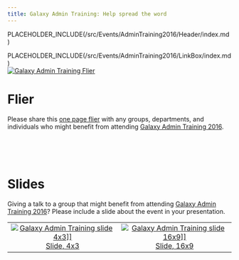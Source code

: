 ```yaml
---
title: Galaxy Admin Training: Help spread the word
---
```

PLACEHOLDER_INCLUDE(/src/Events/AdminTraining2016/Header/index.md)



<div class='right'>PLACEHOLDER_INCLUDE(/src/Events/AdminTraining2016/LinkBox/index.md) </div>

<div class='left'><a href='/src/attachment:GAT2016Flier.pdf/index.md'><img src="/src/Events/AdminTraining2016/Publicity/GAT2016FlierThumb.png" alt="Galaxy Admin Training Flier" /></a></div>

# Flier

Please share this [one page flier](ATTACHMENT_URLGAT2016Flier.pdf) with any groups, departments, and individuals who might benefit from attending [Galaxy Admin Training 2016](/src/Events/AdminTraining2016/index.md).

<br /><br /><br />

# Slides

Giving a talk to a group that might benefit from attending [Galaxy Admin Training 2016](/src/Events/AdminTraining2016/index.md)?  Please include a slide about the event in your presentation.

<table>
  <tr>
    <td style=" text-align: center; border: none;"> <a href='/src/attachment:GAT2016Slide4x3.pdf/index.md'><img src="/src/Events/AdminTraining2016/Publicity/GAT2016Slide4x3Thumb.png" alt="Galaxy Admin Training slide 4x3]]" /></a><br /><a href='PLACEHOLDER_ATTACHMENT_URLGAT2016Slide4x3.pdf'>Slide, 4x3</a> </td>
    <td style=" text-align: center; border: none;"> <a href='/src/attachment:GAT2016Slide16x9.pdf/index.md'><img src="/src/Events/AdminTraining2016/Publicity/GAT2016Slide16x19Thumb.png" alt="Galaxy Admin Training slide 16x9]]" /></a><br /><a href='PLACEHOLDER_ATTACHMENT_URLGAT2016Slide16x9.pdf'>Slide, 16x9</a> </td>
  </tr>
</table>

